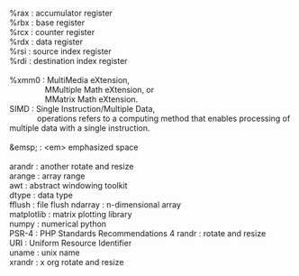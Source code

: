 %rax : accumulator register  
%rbx : base register  
%rcx : counter register  
%rdx : data register  
%rsi : source index register  
%rdi : destination index register  
<br>
%xmm0      : MultiMedia eXtension,  
&ensp;&ensp;&ensp;&ensp;&ensp;&ensp;&ensp;&ensp;&ensp;MMultiple Math eXtension, or  
&ensp;&ensp;&ensp;&ensp;&ensp;&ensp;&ensp;&ensp;&ensp;MMatrix Math eXtension.  
SIMD       : Single Instruction/Multiple Data,  
&ensp;&ensp;&ensp;&ensp;&ensp;&ensp;&ensp;operations refers to a computing method that enables processing of multiple data with a single instruction.  
<br>
\&emsp;    : \<em> emphasized space  
&nbsp;  
arandr     : another rotate and resize  
arange     : array range  
awt        : abstract windowing toolkit  
dtype      : data type  
fflush     : file flush
ndarray    : n-dimensional array  
matplotlib : matrix plotting library  
numpy      : numerical python  
PSR-4      : PHP Standards Recommendations 4 
randr      : rotate and resize  
URI        : Uniform Resource Identifier  
uname      : unix name  
xrandr     : x org rotate and resize  
